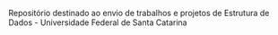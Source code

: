 Repositório destinado ao envio de trabalhos e projetos de Estrutura de Dados - Universidade Federal de Santa Catarina
